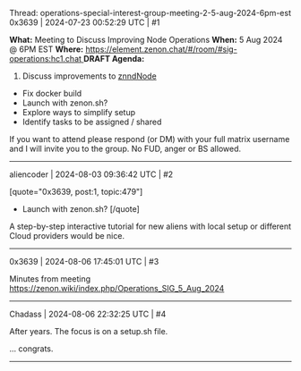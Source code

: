 Thread: operations-special-interest-group-meeting-2-5-aug-2024-6pm-est
0x3639 | 2024-07-23 00:52:29 UTC | #1

**What:** Meeting to Discuss Improving Node Operations
**When:** 5 Aug 2024 @ 6PM EST
**Where:** [https://element.zenon.chat/#/room/#sig-operations:hc1.chat ](https://element.zenon.chat/#/room/#sig-operations:hc1.chat)
**DRAFT Agenda:**

1. Discuss improvements to [znndNode](https://github.com/0x3639/znndNode) 
- Fix docker build
- Launch with zenon.sh?
- Explore ways to simplify setup 
- Identify tasks to be assigned / shared

If you want to attend please respond (or DM) with your full matrix username and I will invite you to the group. No FUD, anger or BS allowed.

-------------------------

aliencoder | 2024-08-03 09:36:42 UTC | #2

[quote="0x3639, post:1, topic:479"]
* Launch with zenon.sh?
[/quote]

A step-by-step interactive tutorial for new aliens with local setup or different Cloud providers would be nice.

-------------------------

0x3639 | 2024-08-06 17:45:01 UTC | #3

Minutes from meeting https://zenon.wiki/index.php/Operations_SIG_5_Aug_2024

-------------------------

Chadass | 2024-08-06 22:32:25 UTC | #4

After years. The focus is on a setup.sh file. 

... congrats.

-------------------------

